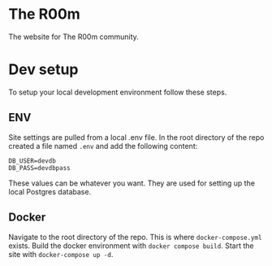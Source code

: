 # The R00m
The website for The R00m community.

# Dev setup
To setup your local development environment follow these steps.

## ENV
Site settings are pulled from a local .env file. In the root directory of the repo created a file named `.env` and add the following content:
```
DB_USER=devdb
DB_PASS=devdbpass
```
These values can be whatever you want. They are used for setting up the local Postgres database.

## Docker
Navigate to the root directory of the repo. This is where `docker-compose.yml` exists. Build the docker environment with `docker compose build`. Start the site with `docker-compose up -d`.
